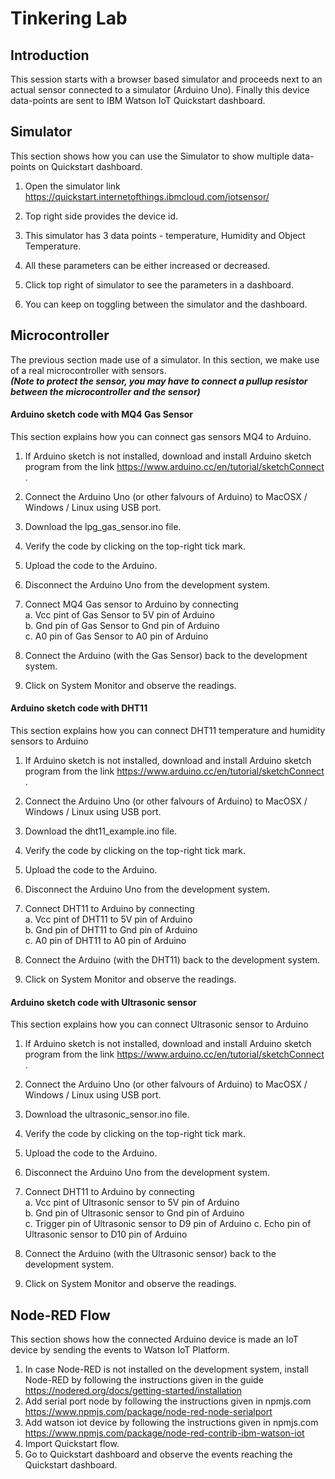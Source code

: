 # Tinkering Lab #  

## Introduction ##  
This session starts with a browser based simulator and proceeds next to an actual sensor connected to a simulator (Arduino Uno). Finally this device data-points are sent to IBM Watson IoT Quickstart dashboard.   


## Simulator ##  
This section shows how you can use the Simulator to show multiple data-points on Quickstart dashboard.  

1. Open the simulator link https://quickstart.internetofthings.ibmcloud.com/iotsensor/

2. Top right side provides the device id.

3. This simulator has 3 data points - temperature, Humidity and Object Temperature.

4. All these parameters can be either increased or decreased.

5. Click top right of simulator to see the parameters in a dashboard.

6. You can keep on toggling between the simulator and the dashboard.


## Microcontroller ##
The previous section made use of a simulator. In this section, we make use of a real microcontroller with sensors.  
_**(Note to protect the sensor, you may have to connect a pullup resistor between the microcontroller and the sensor)**_   

#### Arduino sketch code with MQ4 Gas Sensor ####   
This section explains how you can connect gas sensors MQ4 to Arduino.  

1. If Arduino sketch is not installed, download and install Arduino sketch program from the link  https://www.arduino.cc/en/tutorial/sketchConnect .  

2. Connect the Arduino Uno (or other  falvours of Arduino) to MacOSX / Windows / Linux using USB port.  

3. Download the lpg_gas_sensor.ino file.

4. Verify the code by clicking on the top-right tick mark.

5. Upload the code to the Arduino.

6. Disconnect the Arduino Uno from the development system.

7. Connect MQ4 Gas sensor to Arduino by connecting   
a. Vcc pint of Gas Sensor to 5V pin of Arduino  
b. Gnd pin of Gas Sensor to Gnd pin of Arduino  
c. A0 pin of Gas Sensor to A0 pin of Arduino

8. Connect the Arduino (with the Gas Sensor) back to the development system.  

9. Click on System Monitor and observe the readings.  



#### Arduino sketch code with DHT11 ####  
This section explains how you can connect DHT11 temperature and humidity sensors to Arduino  

1. If Arduino sketch is not installed, download and install Arduino sketch program from the link  https://www.arduino.cc/en/tutorial/sketchConnect .  

2. Connect the Arduino Uno (or other  falvours of Arduino) to MacOSX / Windows / Linux using USB port.  

3. Download the dht11_example.ino file.

4. Verify the code by clicking on the top-right tick mark.

5. Upload the code to the Arduino.

6. Disconnect the Arduino Uno from the development system.

7. Connect DHT11 to Arduino by connecting   
a. Vcc pint of DHT11 to 5V pin of Arduino  
b. Gnd pin of DHT11 to Gnd pin of Arduino  
c. A0 pin of DHT11 to A0 pin of Arduino

8. Connect the Arduino (with the DHT11) back to the development system.  

9. Click on System Monitor and observe the readings.  



#### Arduino sketch code with Ultrasonic sensor ####  
This section explains how you can connect Ultrasonic sensor to Arduino  

1. If Arduino sketch is not installed, download and install Arduino sketch program from the link  https://www.arduino.cc/en/tutorial/sketchConnect .  

2. Connect the Arduino Uno (or other  falvours of Arduino) to MacOSX / Windows / Linux using USB port.  

3. Download the ultrasonic_sensor.ino file.

4. Verify the code by clicking on the top-right tick mark.

5. Upload the code to the Arduino.

6. Disconnect the Arduino Uno from the development system.

7. Connect DHT11 to Arduino by connecting   
a. Vcc pint of Ultrasonic sensor to 5V pin of Arduino  
b. Gnd pin of Ultrasonic sensor to Gnd pin of Arduino  
c. Trigger pin of Ultrasonic sensor to D9 pin of Arduino
c. Echo pin of Ultrasonic sensor to D10 pin of Arduino

8. Connect the Arduino (with the Ultrasonic sensor) back to the development system.  

9. Click on System Monitor and observe the readings.  



## Node-RED Flow  ##   
This section shows how the connected Arduino device is made an IoT device by sending the events to Watson IoT Platform.  
1. In case Node-RED is not installed on the development system, install Node-RED by following the instructions given in the guide https://nodered.org/docs/getting-started/installation    
2. Add serial port node by following the instructions given in npmjs.com https://www.npmjs.com/package/node-red-node-serialport   
3. Add watson iot device by following the instructions given in npmjs.com https://www.npmjs.com/package/node-red-contrib-ibm-watson-iot   
4. Import Quickstart flow.  
5. Go to Quickstart dashboard and observe the events reaching the Quickstart dashboard.

